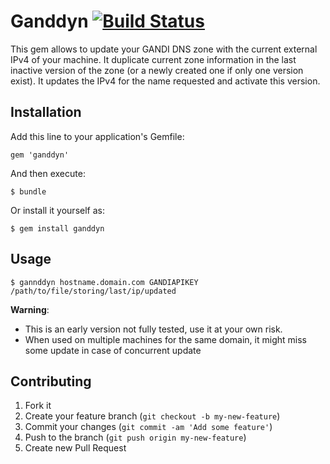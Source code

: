Ganddyn [![Build Status](https://travis-ci.org/doc75/ganddyn.svg?branch=master)](https://travis-ci.org/doc75/ganddyn)
=======

This gem allows to update your GANDI DNS zone with the current external IPv4 of your machine.
It duplicate current zone information in the last inactive version of the zone (or a newly
created one if only one version exist). It updates the IPv4 for the name requested and activate
this version.

## Installation

Add this line to your application's Gemfile:

    gem 'ganddyn'

And then execute:

    $ bundle

Or install it yourself as:

    $ gem install ganddyn

## Usage

    $ gannddyn hostname.domain.com GANDIAPIKEY /path/to/file/storing/last/ip/updated

**Warning**:
  - This is an early version not fully tested, use it at your own risk.
  - When used on multiple machines for the same domain, it might miss some update in case of concurrent update

## Contributing

1. Fork it
2. Create your feature branch (`git checkout -b my-new-feature`)
3. Commit your changes (`git commit -am 'Add some feature'`)
4. Push to the branch (`git push origin my-new-feature`)
5. Create new Pull Request
